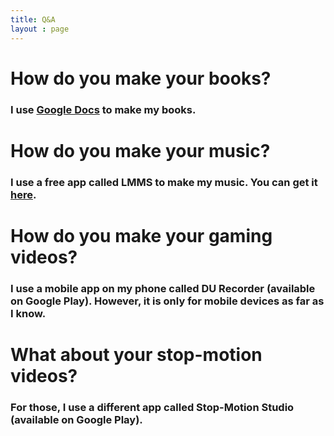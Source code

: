 ```yaml
---
title: Q&A
layout : page
---
```

<h1>How do you make your books?</h1>
<p><h3>I use <a href = "https://docs.google.com">Google Docs</a> to make my books.</h3></p>
<p><h1>How do you make your music?</h1></p>
<p><h3>I use a free app called LMMS to make my music. You can get it <a href = "https://lmms.io">here</a>.</h3></p>
<p><h1>How do you make your gaming videos?</h1></p>
<p><h3>I use a mobile app on my phone called DU Recorder (available on Google Play). However, it is only for mobile devices as far as I know.</h3></p>
<p><h1>What about your stop-motion videos?</h1></p>
<p><h3>For those, I use a different app called Stop-Motion Studio (available on Google Play).</h3>
